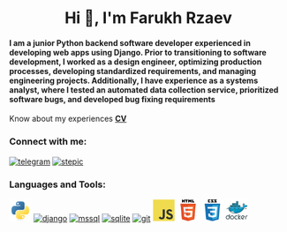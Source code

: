 <h1 align="center">Hi 👋, I'm Farukh Rzaev</h1>
<h4 align="">I am a junior Python backend software developer experienced in developing web apps using Django. Prior to transitioning to software development, I worked as a design engineer, optimizing production processes, developing standardized requirements, and managing engineering projects. Additionally, I have experience as a systems analyst, where I tested an automated data collection service, prioritized software bugs, and developed bug fixing requirements
</h4>


Know about my experiences
**[CV](https://drive.google.com/drive/folders/1dAdoG1w5ZsWYh8Eb5LPVuc20uKfDEk0L?usp=sharing)**

<h3 align="left">Connect with me:</h3>
<p align="left">
    <a href="https://t.me/Farukh_Rzaev" target="blank"><img align="center"
            src="https://upload.wikimedia.org/wikipedia/commons/thumb/8/82/Telegram_logo.svg/512px-Telegram_logo.svg.png?20220101141644"
            alt="telegram" height="40" width="40" /></a>
    <a href="https://stepik.org/users/175883777/profile" target="blank"><img align="center"
            src="https://stepik.org/static/frontend/mobile-banner/stepik_logotype_square_black.svg"
            alt="stepic" height="40" width="40" /></a>
</p>

<h3 align="left">Languages and Tools:</h3>
<p align="left">
    <a href="https://www.python.org" target="_blank" rel="noreferrer"> <img
            src="https://raw.githubusercontent.com/devicons/devicon/master/icons/python/python-original.svg"
            alt="python" width="40" height="40" /></a>
    <a href="https://www.djangoproject.com/" target="_blank" rel="noreferrer"> <img
            src="https://cdn.worldvectorlogo.com/logos/django.svg" alt="django" width="40" height="40" /></a>
    <a href="https://www.microsoft.com/en-us/sql-server" target="_blank" rel="noreferrer"> <img 
            src="https://www.svgrepo.com/show/303229/microsoft-sql-server-logo.svg" 
            alt="mssql" width="40" height="40"/></a>
    <a href="https://www.sqlite.org/" target="_blank" rel="noreferrer"> <img
            src="https://www.vectorlogo.zone/logos/sqlite/sqlite-icon.svg" alt="sqlite" width="40" height="40" /></a>
    <a href="https://git-scm.com/" target="_blank" rel="noreferrer"> <img
            src="https://www.vectorlogo.zone/logos/git-scm/git-scm-icon.svg" alt="git" width="40" height="40" /></a>
    <a href="https://developer.mozilla.org/en-US/docs/Web/JavaScript" target="_blank" rel="noreferrer"> <img
            src="https://raw.githubusercontent.com/devicons/devicon/master/icons/javascript/javascript-original.svg"
            alt="javascript" width="40" height="40" /></a>
    <a href="https://www.w3.org/html/" target="_blank" rel="noreferrer"> <img
            src="https://raw.githubusercontent.com/devicons/devicon/master/icons/html5/html5-original-wordmark.svg"
            alt="html5" width="40" height="40" /></a>
    <a href="https://www.w3schools.com/css/" target="_blank" rel="noreferrer"> <img
            src="https://raw.githubusercontent.com/devicons/devicon/master/icons/css3/css3-original-wordmark.svg"
            alt="css3" width="40" height="40" /></a>
    <a href="https://www.docker.com/" target="_blank" rel="noreferrer"> <img
            src="https://raw.githubusercontent.com/devicons/devicon/master/icons/docker/docker-original-wordmark.svg"
            alt="docker" width="40" height="40" /></a>
</p>
